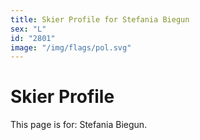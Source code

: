 ```yaml
---
title: Skier Profile for Stefania Biegun
sex: "L"
id: "2801"
image: "/img/flags/pol.svg" 
---
```


# Skier Profile

This page is for: Stefania Biegun.
    